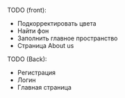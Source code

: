 TODO (front):
- Подкорректировать цвета 
- Найти фон
- Заполнить главное пространство
- Страница About us

TODO (Back):
- Регистрация
- Логин
- Главная страница

